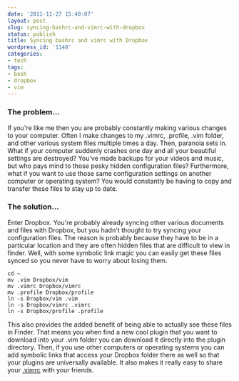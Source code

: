 ```yaml
---
date: '2011-11-27 15:40:07'
layout: post
slug: syncing-bashrc-and-vimrc-with-dropbox
status: publish
title: Syncing bashrc and vimrc with Dropbox
wordpress_id: '1148'
categories:
- tech
tags:
- bash
- dropbox
- vim
---
```


### The problem...
If you're like me then you are probably constantly making various changes to your computer. Often I make changes to my .vimrc, .profile, .vim folder, and other various system files multiple times a day. Then, paranoia sets in. What if your computer suddenly crashes one day and all your beautiful settings are destroyed? You've made backups for your videos and music, but who pays mind to those pesky hidden configuration files? Furthermore, what if you want to use those same configuration settings on another computer or operating system? You would constantly be having to copy and transfer these files to stay up to date.
### The solution...
Enter Dropbox. You're probably already syncing other various documents and files with Dropbox, but you hadn't thought to try syncing your configuration files. The reason is probably because they have to be in a particular location and they are often hidden files that are difficult to view in finder. Well, with some symbolic link magic you can easily get these files synced so you never have to worry about losing them.

```
cd ~
mv .vim Dropbox/vim
mv .vimrc Dropbox/vimrc
mv .profile Dropbox/profile
ln -s Dropbox/vim .vim
ln -s Dropbox/vimrc .vimrc
ln -s Dropbox/profile .profile
```

This also provides the added benefit of being able to actually see these files in Finder. That means you when find a new cool plugin that you want to download into your .vim folder you can download it directly into the plugin directory. Then, if you use other computers or operating systems you can add symbolic links that access your Dropbox folder there as well so that your plugins are universally available. It also makes it really easy to share your [.vimrc](https://www.dropbox.com/s/rsx0su1cravnjip/vimrc) with your friends.

